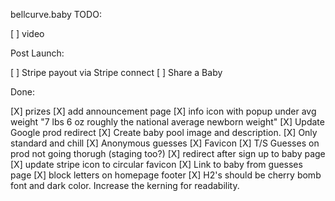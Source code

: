 bellcurve.baby
TODO:

[ ] video

Post Launch:

[ ] Stripe payout via Stripe connect
[ ] Share a Baby

Done:

[X] prizes
[X] add announcement page
[X] info icon with popup under avg weight "7 lbs 6 oz roughly the national average newborn weight"
[X] Update Google prod redirect
[X] Create baby pool image and description.
[X] Only standard and chill
[X] Anonymous guesses
[X] Favicon
[X] T/S Guesses on prod not going thorugh (staging too?)
[X] redirect after sign up to baby page
[X] update stripe icon to circular favicon
[X] Link to baby from guesses page
[X] block letters on homepage footer
[X] H2's should be cherry bomb font and dark color. Increase the kerning for readability.
